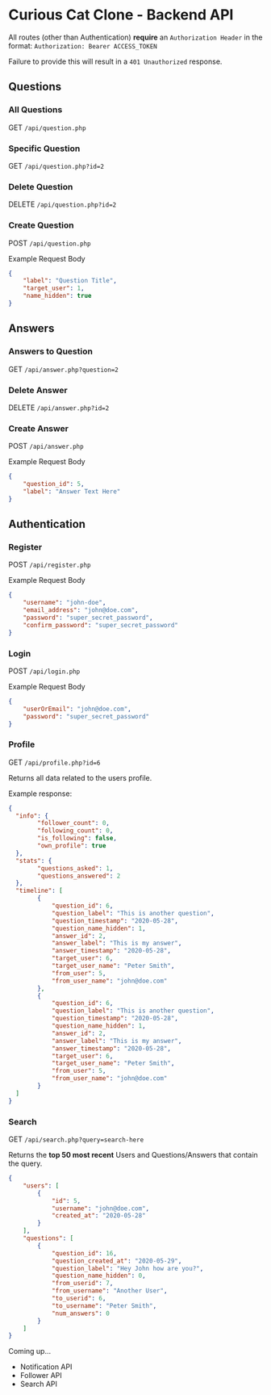 # Curious Cat Clone - Backend API

All routes (other than Authentication) **require** an `Authorization Header` in the format: `Authorization: Bearer ACCESS_TOKEN`

Failure to provide this will result in a `401 Unauthorized` response.

## Questions

### All Questions
GET `/api/question.php`

### Specific Question
GET `/api/question.php?id=2`

### Delete Question
DELETE `/api/question.php?id=2`

### Create Question
POST `/api/question.php`

Example Request Body

```json
{
    "label": "Question Title",
    "target_user": 1,
    "name_hidden": true
}
```

## Answers

### Answers to Question
GET `/api/answer.php?question=2`

### Delete Answer
DELETE `/api/answer.php?id=2`

### Create Answer
POST `/api/answer.php`

Example Request Body

```json
{
    "question_id": 5,
    "label": "Answer Text Here"
}
```

## Authentication

### Register
POST `/api/register.php`

Example Request Body

```json
{
    "username": "john-doe",
    "email_address": "john@doe.com",
    "password": "super_secret_password",
    "confirm_password": "super_secret_password"
}
```

### Login
POST `/api/login.php`

Example Request Body

```json
{
    "userOrEmail": "john@doe.com",
    "password": "super_secret_password"
}
```

### Profile
GET `/api/profile.php?id=6`

Returns all data related to the users profile. 

Example response:
```json
{
  "info": {
        "follower_count": 0,
        "following_count": 0,
        "is_following": false,
        "own_profile": true  
  },
  "stats": {
        "questions_asked": 1,
        "questions_answered": 2
  },
  "timeline": [
        {
            "question_id": 6,
            "question_label": "This is another question",
            "question_timestamp": "2020-05-28",
            "question_name_hidden": 1,
            "answer_id": 2,
            "answer_label": "This is my answer",
            "answer_timestamp": "2020-05-28",
            "target_user": 6,
            "target_user_name": "Peter Smith",
            "from_user": 5,
            "from_user_name": "john@doe.com"
        },  
        {
            "question_id": 6,
            "question_label": "This is another question",
            "question_timestamp": "2020-05-28",
            "question_name_hidden": 1,
            "answer_id": 2,
            "answer_label": "This is my answer",
            "answer_timestamp": "2020-05-28",
            "target_user": 6,
            "target_user_name": "Peter Smith",
            "from_user": 5,
            "from_user_name": "john@doe.com"
        }
  ]
}
```

### Search

GET `/api/search.php?query=search-here`

Returns the **top 50 most recent** Users and Questions/Answers that contain the query.

```json
{
    "users": [
        {
            "id": 5,
            "username": "john@doe.com",
            "created_at": "2020-05-28"
        }
    ],
    "questions": [
        {
            "question_id": 16,
            "question_created_at": "2020-05-29",
            "question_label": "Hey John how are you?",
            "question_name_hidden": 0,
            "from_userid": 7,
            "from_username": "Another User",
            "to_userid": 6,
            "to_username": "Peter Smith",
            "num_answers": 0
        }
    ]
}
```

Coming up...

* Notification API
* Follower API
* Search API